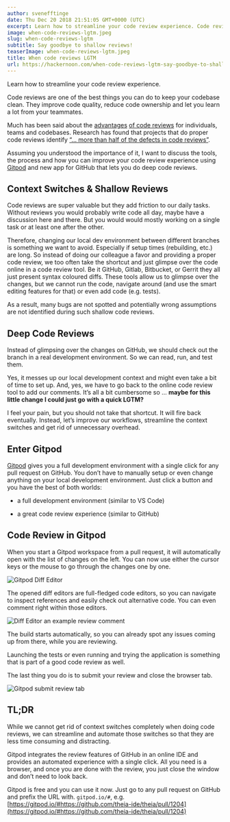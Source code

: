 ```yaml
---
author: svenefftinge
date: Thu Dec 20 2018 21:51:05 GMT+0000 (UTC)
excerpt: Learn how to streamline your code review experience. Code reviews are one of the best things you can do to keep your codebase clean. They
image: when-code-reviews-lgtm.jpeg
slug: when-code-reviews-lgtm
subtitle: Say goodbye to shallow reviews!
teaserImage: when-code-reviews-lgtm.jpeg
title: When code reviews LGTM
url: https://hackernoon.com/when-code-reviews-lgtm-say-goodbye-to-shallow-reviews-a4e01b84ddef
---
```


<script context="module">
  export const prerender = true;
</script>

Learn how to streamline your code review experience.

Code reviews are one of the best things you can do to keep your codebase clean. They improve code quality, reduce code ownership and let you learn a lot from your teammates.

Much has been said about the [advantages](https://blog.codinghorror.com/code-reviews-just-do-it/) [of code reviews](https://www.quora.com/Why-is-code-review-so-important-in-the-software-industry) for individuals, teams and codebases. Research has found that projects that do proper code reviews identify [“… more than half of the defects in code reviews”](https://web.archive.org/web/20151009203148/http://ieeexplore.ieee.org/xpl/login.jsp?reload=true&tp=&arnumber=4815279).

Assuming you understood the importance of it, I want to discuss the tools, the process and how you can improve your code review experience using [Gitpod](https://www.gitpod.io) and new app for GitHub that lets you do deep code reviews.

## Context Switches & Shallow Reviews

Code reviews are super valuable but they add friction to our daily tasks. Without reviews you would probably write code all day, maybe have a discussion here and there. But you would would mostly working on a single task or at least one after the other.

Therefore, changing our local dev environment between different branches is something we want to avoid. Especially if setup times (rebuilding, etc.) are long. So instead of doing our colleague a favor and providing a proper code review, we too often take the shortcut and just glimpse over the code online in a code review tool. Be it GitHub, Gitlab, Bitbucket, or Gerrit they all just present syntax coloured diffs. These tools allow us to glimpse over the changes, but we cannot run the code, navigate around (and use the smart editing features for that) or even add code (e.g. tests).

As a result, many bugs are not spotted and potentially wrong assumptions are not identified during such shallow code reviews.

## Deep Code Reviews

Instead of glimpsing over the changes on GitHub, we should check out the branch in a real development environment. So we can read, run, and test them.

Yes, it messes up our local development context and might even take a bit of time to set up. And, yes, we have to go back to the online code review tool to add our comments. It’s all a bit cumbersome so … **maybe for this little change I could just go with a quick LGTM?**

I feel your pain, but you should not take that shortcut. It will fire back eventually. Instead, let’s improve our workflows, streamline the context switches and get rid of unnecessary overhead.

## Enter Gitpod

[Gitpod](https://www.gitpod.io) gives you a full development environment with a single click for any pull request on GitHub. You don’t have to manually setup or even change anything on your local development environment. Just click a button and you have the best of both worlds:

- a full development environment (similar to VS Code)

- a great code review experience (similar to GitHub)

## Code Review in Gitpod

When you start a Gitpod workspace from a pull request, it will automatically open with the list of changes on the left. You can now use either the cursor keys or the mouse to go through the changes one by one.

![Gitpod Diff Editor](https://cdn-images-1.medium.com/max/2880/1*JXfHOvLeHj-RyczGleIpZg.gif)

The opened diff editors are full-fledged code editors, so you can navigate to inspect references and easily check out alternative code. You can even comment right within those editors.

![Diff Editor an example review comment](https://cdn-images-1.medium.com/max/6200/1*qGnEh6LFqkiChDY9-UXk8w.png)

The build starts automatically, so you can already spot any issues coming up from there, while you are reviewing.

Launching the tests or even running and trying the application is something that is part of a good code review as well.

The last thing you do is to submit your review and close the browser tab.

![Gitpod submit review tab](https://cdn-images-1.medium.com/max/6200/1*eu_d_3DJvBOhC9rMDwjb1w.png)

## TL;DR

While we cannot get rid of context switches completely when doing code reviews, we can streamline and automate those switches so that they are less time consuming and distracting.

Gitpod integrates the review features of GitHub in an online IDE and provides an automated experience with a single click. All you need is a browser, and once you are done with the review, you just close the window and don’t need to look back.

Gitpod is free and you can use it now. Just go to any pull request on GitHub and prefix the URL with. `gitpod.io/#`, e.g.
[https://gitpod.io/#https://github.com/theia-ide/theia/pull/1204](https://gitpod.io/#https://github.com/theia-ide/theia/pull/1204)
